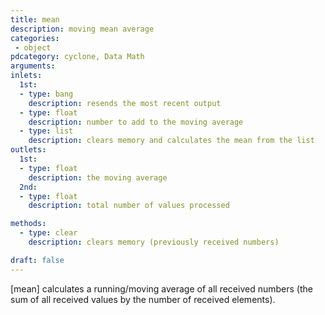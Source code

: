 ```yaml
---
title: mean
description: moving mean average
categories:
 - object
pdcategory: cyclone, Data Math
arguments:
inlets:
  1st:
  - type: bang
    description: resends the most recent output
  - type: float
    description: number to add to the moving average
  - type: list
    description: clears memory and calculates the mean from the list
outlets:
  1st:
  - type: float
    description: the moving average
  2nd:
  - type: float
    description: total number of values processed

methods:
  - type: clear
    description: clears memory (previously received numbers)

draft: false
---
```


[mean] calculates a running/moving average of all received numbers (the sum of all received values by the number of received elements).

